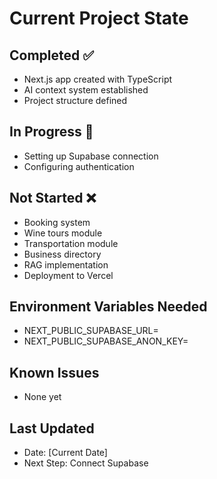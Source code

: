 # Current Project State

## Completed ✅
- Next.js app created with TypeScript
- AI context system established
- Project structure defined

## In Progress 🚧
- Setting up Supabase connection
- Configuring authentication

## Not Started ❌
- Booking system
- Wine tours module
- Transportation module
- Business directory
- RAG implementation
- Deployment to Vercel

## Environment Variables Needed
- NEXT_PUBLIC_SUPABASE_URL=
- NEXT_PUBLIC_SUPABASE_ANON_KEY=

## Known Issues
- None yet

## Last Updated
- Date: [Current Date]
- Next Step: Connect Supabase